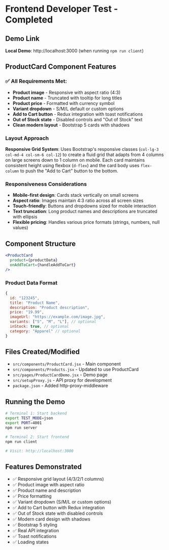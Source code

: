 # Frontend Developer Test - Completed

## Demo Link
**Local Demo**: http://localhost:3000 (when running `npm run client`)

## ProductCard Component Features

### ✅ All Requirements Met:
- **Product image** - Responsive with aspect ratio (4:3)
- **Product name** - Truncated with tooltip for long titles
- **Product price** - Formatted with currency symbol
- **Variant dropdown** - S/M/L default or custom options
- **Add to Cart button** - Redux integration with toast notifications
- **Out of Stock state** - Disabled controls and "Out of Stock" text
- **Clean modern layout** - Bootstrap 5 cards with shadows

### Layout Approach
**Responsive Grid System**: Uses Bootstrap's responsive classes (`col-lg-3 col-md-4 col-sm-6 col-12`) to create a fluid grid that adapts from 4 columns on large screens down to 1 column on mobile. Each card maintains consistent height using flexbox (`d-flex`) and the card body uses `flex-column` to push the "Add to Cart" button to the bottom.

### Responsiveness Considerations
- **Mobile-first design**: Cards stack vertically on small screens
- **Aspect ratio**: Images maintain 4:3 ratio across all screen sizes
- **Touch-friendly**: Buttons and dropdowns sized for mobile interaction
- **Text truncation**: Long product names and descriptions are truncated with ellipsis
- **Flexible pricing**: Handles various price formats (strings, numbers, null values)

## Component Structure

```jsx
<ProductCard 
  product={productData}
  onAddToCart={handleAddToCart}
/>
```

### Product Data Format
```javascript
{
  id: "123245",
  title: "Product Name",
  description: "Product description",
  price: "19.99",
  imageUrl: "https://example.com/image.jpg",
  variants: ["S", "M", "L"], // optional
  inStock: true, // optional
  category: "Apparel" // optional
}
```

## Files Created/Modified
- `src/components/ProductCard.jsx` - Main component
- `src/components/Products.jsx` - Updated to use ProductCard
- `src/pages/ProductCardDemo.jsx` - Demo page
- `src/setupProxy.js` - API proxy for development
- `package.json` - Added http-proxy-middleware

## Running the Demo

```bash
# Terminal 1: Start backend
export TEST_MODE=json
export PORT=4001
npm run server

# Terminal 2: Start frontend
npm run client

# Visit: http://localhost:3000
```

## Features Demonstrated
- ✅ Responsive grid layout (4/3/2/1 columns)
- ✅ Product image with aspect ratio
- ✅ Product name and description
- ✅ Price formatting
- ✅ Variant dropdown (S/M/L or custom options)
- ✅ Add to Cart button with Redux integration
- ✅ Out of Stock state with disabled controls
- ✅ Modern card design with shadows
- ✅ Bootstrap 5 styling
- ✅ Real API integration
- ✅ Toast notifications
- ✅ Loading states 
